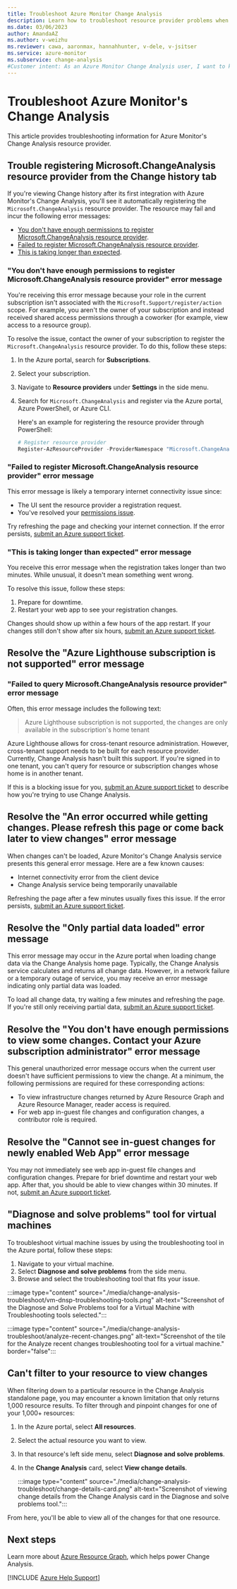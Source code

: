 ```yaml
--- 
title: Troubleshoot Azure Monitor Change Analysis
description: Learn how to troubleshoot resource provider problems when you're using Azure Monitor's Change Analysis.
ms.date: 03/06/2023
author: AmandaAZ
ms.author: v-weizhu
ms.reviewer: cawa, aaronmax, hannahhunter, v-dele, v-jsitser
ms.service: azure-monitor
ms.subservice: change-analysis
#Customer intent: As an Azure Monitor Change Analysis user, I want to know how to troubleshoot common resource provider problems so I can use the service effectively.  
---
```

# Troubleshoot Azure Monitor's Change Analysis

This article provides troubleshooting information for Azure Monitor's Change Analysis resource provider.

## Trouble registering Microsoft.ChangeAnalysis resource provider from the Change history tab

If you're viewing Change history after its first integration with Azure Monitor's Change Analysis, you'll see it automatically registering the `Microsoft.ChangeAnalysis` resource provider. The resource may fail and incur the following error messages:

* [You don't have enough permissions to register Microsoft.ChangeAnalysis resource provider](#not-enought-permission-to-register).
* [Failed to register Microsoft.ChangeAnalysis resource provider](#failed-to-register).
* [This is taking longer than expected](#taking-longer-than-expected).

### <a id="not-enought-permission-to-register"></a> "You don't have enough permissions to register Microsoft.ChangeAnalysis resource provider" error message

You're receiving this error message because your role in the current subscription isn't associated with the `Microsoft.Support/register/action` scope. For example, you aren't the owner of your subscription and instead received shared access permissions through a coworker (for example, view access to a resource group).

To resolve the issue, contact the owner of your subscription to register the `Microsoft.ChangeAnalysis` resource provider. To do this, follow these steps:

1. In the Azure portal, search for **Subscriptions**.
1. Select your subscription.
1. Navigate to **Resource providers** under **Settings** in the side menu.
1. Search for `Microsoft.ChangeAnalysis` and register via the Azure portal, Azure PowerShell, or Azure CLI.

    Here's an example for registering the resource provider through PowerShell:

    ```PowerShell
    # Register resource provider
    Register-AzResourceProvider -ProviderNamespace "Microsoft.ChangeAnalysis"
    ```

### <a id="failed-to-register"></a>"Failed to register Microsoft.ChangeAnalysis resource provider" error message

This error message is likely a temporary internet connectivity issue since:

* The UI sent the resource provider a registration request.
* You've resolved your [permissions issue](#not-enought-permission-to-register).

Try refreshing the page and checking your internet connection. If the error persists, [submit an Azure support ticket](https://azure.microsoft.com/support/).

### <a id="taking-longer-than-expected"></a>"This is taking longer than expected" error message

You receive this error message when the registration takes longer than two minutes. While unusual, it doesn't mean something went wrong.

To resolve this issue, follow these steps:

1. Prepare for downtime.
1. Restart your web app to see your registration changes.

Changes should show up within a few hours of the app restart. If your changes still don't show after six hours, [submit an Azure support ticket](https://azure.microsoft.com/support/).

## Resolve the "Azure Lighthouse subscription is not supported" error message

### "Failed to query Microsoft.ChangeAnalysis resource provider" error message

Often, this error message includes the following text:

> Azure Lighthouse subscription is not supported, the changes are only available in the subscription's home tenant

Azure Lighthouse allows for cross-tenant resource administration. However, cross-tenant support needs to be built for each resource provider. Currently, Change Analysis hasn't built this support. If you're signed in to one tenant, you can't query for resource or subscription changes whose home is in another tenant.

If this is a blocking issue for you, [submit an Azure support ticket](https://azure.microsoft.com/support/) to describe how you're trying to use Change Analysis.

## Resolve the "An error occurred while getting changes. Please refresh this page or come back later to view changes" error message

When changes can't be loaded, Azure Monitor's Change Analysis service presents this general error message. Here are a few known causes:

* Internet connectivity error from the client device
* Change Analysis service being temporarily unavailable

Refreshing the page after a few minutes usually fixes this issue. If the error persists, [submit an Azure support ticket](https://azure.microsoft.com/support/).

## Resolve the "Only partial data loaded" error message

This error message may occur in the Azure portal when loading change data via the Change Analysis home page. Typically, the Change Analysis service calculates and returns all change data. However, in a network failure or a temporary outage of service, you may receive an error message indicating only partial data was loaded.

To load all change data, try waiting a few minutes and refreshing the page. If you're still only receiving partial data, [submit an Azure support ticket](https://azure.microsoft.com/support/).

## Resolve the "You don't have enough permissions to view some changes. Contact your Azure subscription administrator" error message

This general unauthorized error message occurs when the current user doesn't have sufficient permissions to view the change. At a minimum, the following permissions are required for these corresponding actions:

* To view infrastructure changes returned by Azure Resource Graph and Azure Resource Manager, reader access is required.
* For web app in-guest file changes and configuration changes, a contributor role is required.

## Resolve the "Cannot see in-guest changes for newly enabled Web App" error message

You may not immediately see web app in-guest file changes and configuration changes. Prepare for brief downtime and restart your web app. After that, you should be able to view changes within 30 minutes. If not, [submit an Azure support ticket](https://azure.microsoft.com/support/).

## "Diagnose and solve problems" tool for virtual machines

To troubleshoot virtual machine issues by using the troubleshooting tool in the Azure portal, follow these steps:

1. Navigate to your virtual machine.
1. Select **Diagnose and solve problems** from the side menu.
1. Browse and select the troubleshooting tool that fits your issue.

:::image type="content" source="./media/change-analysis-troubleshoot/vm-dnsp-troubleshooting-tools.png" alt-text="Screenshot of the Diagnose and Solve Problems tool for a Virtual Machine with Troubleshooting tools selected.":::

:::image type="content" source="./media/change-analysis-troubleshoot/analyze-recent-changes.png" alt-text="Screenshot of the tile for the Analyze recent changes troubleshooting tool for a virtual machine." border="false":::

## Can't filter to your resource to view changes

When filtering down to a particular resource in the Change Analysis standalone page, you may encounter a known limitation that only returns 1,000 resource results. To filter through and pinpoint changes for one of your 1,000+ resources:

1. In the Azure portal, select **All resources**.
1. Select the actual resource you want to view.
1. In that resource's left side menu, select **Diagnose and solve problems**.
1. In the **Change Analysis** card, select **View change details**.

   :::image type="content" source="./media/change-analysis-troubleshoot/change-details-card.png" alt-text="Screenshot of viewing change details from the Change Analysis card in the Diagnose and solve problems tool.":::

From here, you'll be able to view all of the changes for that one resource.

## Next steps

Learn more about [Azure Resource Graph](/azure/governance/resource-graph/overview), which helps power Change Analysis.

[!INCLUDE [Azure Help Support](../../../includes/azure-help-support.md)]
